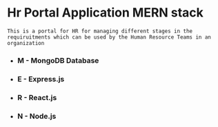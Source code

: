 # Hr Portal Application MERN stack

`This is a portal for HR for managing different stages in the requiruitments which can be used by the Human Resource Teams in an organization`


- ### M - MongoDB Database
- ### E - Express.js 
- ### R - React.js
- ### N - Node.js